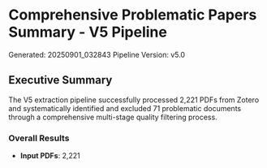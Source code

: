# Comprehensive Problematic Papers Summary - V5 Pipeline

Generated: 20250901_032843
Pipeline Version: v5.0

## Executive Summary

The V5 extraction pipeline successfully processed 2,221 PDFs from Zotero and systematically identified and excluded 71 problematic documents through a comprehensive multi-stage quality filtering process.

### Overall Results

- **Input PDFs**: 2,221
